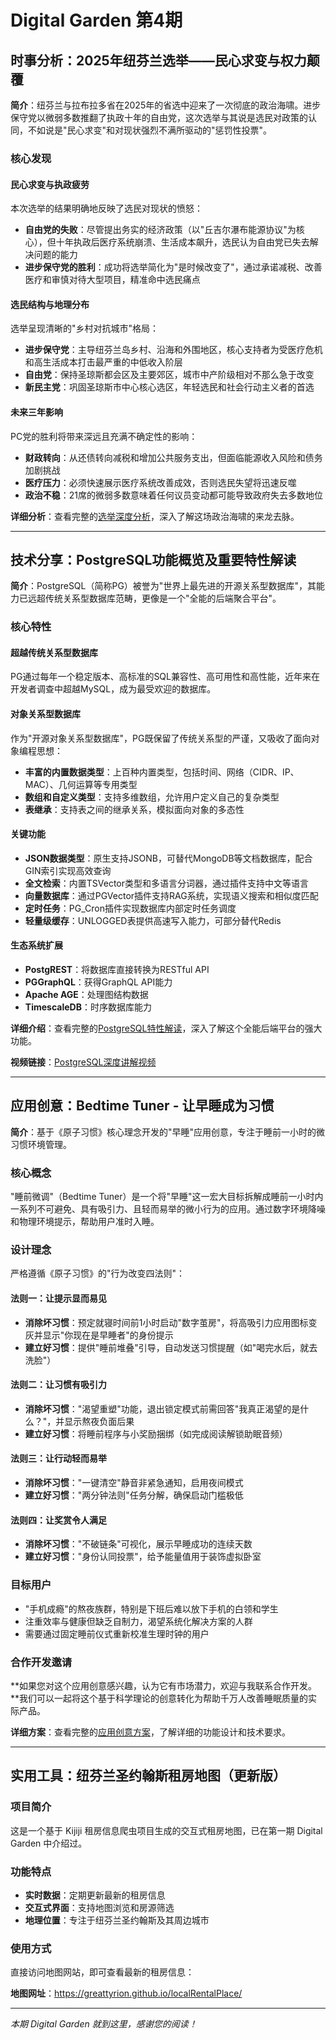 # Digital Garden 第4期

## 时事分析：2025年纽芬兰选举——民心求变与权力颠覆

**简介**：纽芬兰与拉布拉多省在2025年的省选中迎来了一次彻底的政治海啸。进步保守党以微弱多数推翻了执政十年的自由党，这次选举与其说是选民对政策的认同，不如说是"民心求变"和对现状强烈不满所驱动的"惩罚性投票"。

### 核心发现

#### 民心求变与执政疲劳

本次选举的结果明确地反映了选民对现状的愤怒：

- **自由党的失败**：尽管提出务实的经济政策（以"丘吉尔瀑布能源协议"为核心），但十年执政后医疗系统崩溃、生活成本飙升，选民认为自由党已失去解决问题的能力
- **进步保守党的胜利**：成功将选举简化为"是时候改变了"，通过承诺减税、改善医疗和审慎对待大型项目，精准命中选民痛点

#### 选民结构与地理分布

选举呈现清晰的"乡村对抗城市"格局：

- **进步保守党**：主导纽芬兰岛乡村、沿海和外围地区，核心支持者为受医疗危机和高生活成本打击最严重的中低收入阶层
- **自由党**：保持圣琼斯都会区及主要郊区，城市中产阶级相对不那么急于改变
- **新民主党**：巩固圣琼斯市中心核心选区，年轻选民和社会行动主义者的首选

#### 未来三年影响

PC党的胜利将带来深远且充满不确定性的影响：

- **财政转向**：从还债转向减税和增加公共服务支出，但面临能源收入风险和债务加剧挑战
- **医疗压力**：必须快速展示医疗系统改善成效，否则选民失望将迅速反噬
- **政治不稳**：21席的微弱多数意味着任何议员变动都可能导致政府失去多数地位

**详细分析**：查看完整的[选举深度分析](./deep-analysis-of-the-2025-newfoundland-and-labrador-election.md)，深入了解这场政治海啸的来龙去脉。

---

## 技术分享：PostgreSQL功能概览及重要特性解读

**简介**：PostgreSQL（简称PG）被誉为"世界上最先进的开源关系型数据库"，其能力已远超传统关系型数据库范畴，更像是一个"全能的后端聚合平台"。

### 核心特性

#### 超越传统关系型数据库

PG通过每年一个稳定版本、高标准的SQL兼容性、高可用性和高性能，近年来在开发者调查中超越MySQL，成为最受欢迎的数据库。

#### 对象关系型数据库

作为"开源对象关系型数据库"，PG既保留了传统关系型的严谨，又吸收了面向对象编程思想：

- **丰富的内置数据类型**：上百种内置类型，包括时间、网络（CIDR、IP、MAC）、几何运算等专用类型
- **数组和自定义类型**：支持多维数组，允许用户定义自己的复杂类型
- **表继承**：支持表之间的继承关系，模拟面向对象的多态性

#### 关键功能

- **JSON数据类型**：原生支持JSONB，可替代MongoDB等文档数据库，配合GIN索引实现高效查询
- **全文检索**：内置TSVector类型和多语言分词器，通过插件支持中文等语言
- **向量数据库**：通过PGVector插件支持RAG系统，实现语义搜索和相似度匹配
- **定时任务**：PG_Cron插件实现数据库内部定时任务调度
- **轻量级缓存**：UNLOGGED表提供高速写入能力，可部分替代Redis

#### 生态系统扩展

- **PostgREST**：将数据库直接转换为RESTful API
- **PGGraphQL**：获得GraphQL API能力
- **Apache AGE**：处理图结构数据
- **TimescaleDB**：时序数据库能力

**详细介绍**：查看完整的[PostgreSQL特性解读](./postgresql-feature-overview-and-key-characteristics-explanation.md)，深入了解这个全能后端平台的强大功能。

**视频链接**：[PostgreSQL深度讲解视频](https://www.youtube.com/watch?v=1UPoCK0v22w&t=692s)

---

## 应用创意：Bedtime Tuner - 让早睡成为习惯

**简介**：基于《原子习惯》核心理念开发的"早睡"应用创意，专注于睡前一小时的微习惯环境管理。

### 核心概念

"睡前微调"（Bedtime Tuner）是一个将"早睡"这一宏大目标拆解成睡前一小时内一系列不可避免、具有吸引力、且轻而易举的微小行为的应用。通过数字环境降噪和物理环境提示，帮助用户准时入睡。

### 设计理念

严格遵循《原子习惯》的"行为改变四法则"：

#### 法则一：让提示显而易见

- **消除坏习惯**：预定就寝时间前1小时启动"数字茧房"，将高吸引力应用图标变灰并显示"你现在是早睡者"的身份提示
- **建立好习惯**：提供"睡前堆叠"引导，自动发送习惯提醒（如"喝完水后，就去洗脸"）

#### 法则二：让习惯有吸引力

- **消除坏习惯**："渴望重塑"功能，退出锁定模式前需回答"我真正渴望的是什么？"，并显示熬夜负面后果
- **建立好习惯**：将睡前程序与小奖励捆绑（如完成阅读解锁助眠音频）

#### 法则三：让行动轻而易举

- **消除坏习惯**："一键清空"静音非紧急通知，启用夜间模式
- **建立好习惯**："两分钟法则"任务分解，确保启动门槛极低

#### 法则四：让奖赏令人满足

- **消除坏习惯**："不破链条"可视化，展示早睡成功的连续天数
- **建立好习惯**："身份认同投票"，给予能量值用于装饰虚拟卧室

### 目标用户

- "手机成瘾"的熬夜族群，特别是下班后难以放下手机的白领和学生
- 注重效率与健康但缺乏自制力，渴望系统化解决方案的人群
- 需要通过固定睡前仪式重新校准生理时钟的用户

### 合作开发邀请

**如果您对这个应用创意感兴趣，认为它有市场潜力，欢迎与我联系合作开发。**我们可以一起将这个基于科学理论的创意转化为帮助千万人改善睡眠质量的实际产品。

**详细方案**：查看完整的[应用创意方案](./bedtime-tuner.md)，了解详细的功能设计和技术要求。

---

## 实用工具：纽芬兰圣约翰斯租房地图（更新版）

### 项目简介

这是一个基于 Kijiji 租房信息爬虫项目生成的交互式租房地图，已在第一期 Digital Garden 中介绍过。

### 功能特点

- **实时数据**：定期更新最新的租房信息
- **交互式界面**：支持地图浏览和房源筛选
- **地理位置**：专注于纽芬兰圣约翰斯及其周边城市

### 使用方式

直接访问地图网站，即可查看最新的租房信息：

**地图网址**：<https://greattyrion.github.io/localRentalPlace/>

---

*本期 Digital Garden 就到这里，感谢您的阅读！*

